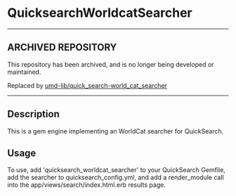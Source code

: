 # QuicksearchWorldcatSearcher

---

## ARCHIVED REPOSITORY

This repository has been archived, and is no longer being developed or
maintained.

Replaced by [umd-lib/quick_search-world_cat_searcher](https://github.com/umd-lib/quick_search-world_cat_searcher)

---

## Description

This is a gem engine implementing an WorldCat searcher for QuickSearch.

## Usage

To use, add 'quicksearch_worldcat_searcher' to your QuickSearch
Gemfile, add the searcher to quicksearch_config.yml, and add a
render_module call into the app/views/search/index.html.erb results
page.
